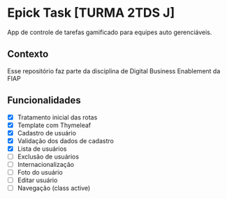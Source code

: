 # Epick Task [TURMA 2TDS J]

App de controle de tarefas gamificado para equipes auto gerenciáveis.

## Contexto

Esse repositório faz parte da disciplina de Digital Business Enablement da FIAP

## Funcionalidades

- [X] Tratamento inicial das rotas
- [X] Template com Thymeleaf
- [X] Cadastro de usuário
- [X] Validação dos dados de cadastro
- [X] Lista de usuários
- [ ] Exclusão de usuários
- [ ] Internacionalização
- [ ] Foto do usuário
- [ ] Editar usuário
- [ ] Navegação (class active)
